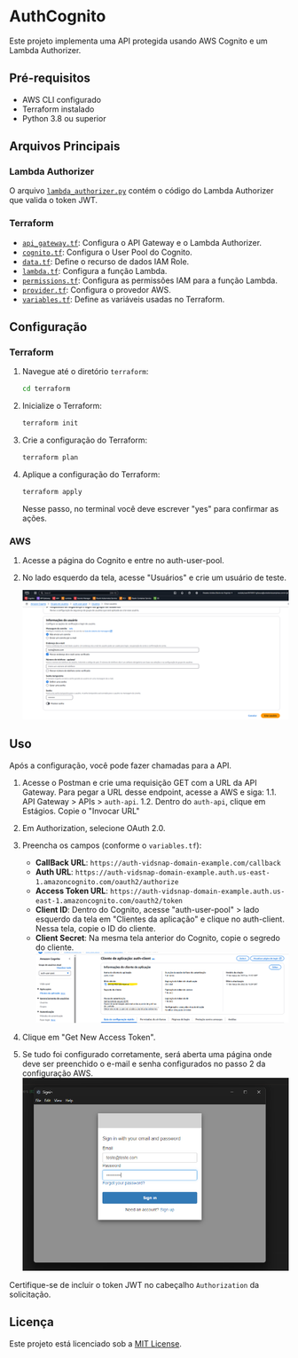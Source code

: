 # AuthCognito

Este projeto implementa uma API protegida usando AWS Cognito e um Lambda Authorizer.

## Pré-requisitos

- AWS CLI configurado
- Terraform instalado
- Python 3.8 ou superior

## Arquivos Principais

### Lambda Authorizer

O arquivo [`lambda_authorizer.py`](lambda/lambda_authorizer.py) contém o código do Lambda Authorizer que valida o token JWT.

### Terraform

- [`api_gateway.tf`](terraform/api_gateway.tf): Configura o API Gateway e o Lambda Authorizer.
- [`cognito.tf`](terraform/cognito.tf): Configura o User Pool do Cognito.
- [`data.tf`](terraform/data.tf): Define o recurso de dados IAM Role.
- [`lambda.tf`](terraform/lambda.tf): Configura a função Lambda.
- [`permissions.tf`](terraform/permissions.tf): Configura as permissões IAM para a função Lambda.
- [`provider.tf`](terraform/provider.tf): Configura o provedor AWS.
- [`variables.tf`](terraform/variables.tf): Define as variáveis usadas no Terraform.

## Configuração

### Terraform

1. Navegue até o diretório `terraform`:
    ```sh
    cd terraform
    ```

2. Inicialize o Terraform:
    ```sh
    terraform init
    ```

3. Crie a configuração do Terraform:
    ```sh
    terraform plan
    ```

4. Aplique a configuração do Terraform:
    ```sh
    terraform apply
    ```
    Nesse passo, no terminal você deve escrever "yes" para confirmar as ações.

### AWS

1. Acesse a página do Cognito e entre no auth-user-pool.
2. No lado esquerdo da tela, acesse "Usuários" e crie um usuário de teste.

    ![Criação de Usuário AWS](docs/img/CriaUsuarioAWS.png)

## Uso

Após a configuração, você pode fazer chamadas para a API.

1. Acesse o Postman e crie uma requisição GET com a URL da API Gateway. Para pegar a URL desse endpoint, acesse a AWS e siga:
    1.1. API Gateway > APIs > `auth-api`.
    1.2. Dentro do `auth-api`, clique em Estágios. Copie o "Invocar URL"
2. Em Authorization, selecione OAuth 2.0.
3. Preencha os campos (conforme o `variables.tf`):
    - **CallBack URL**: `https://auth-vidsnap-domain-example.com/callback`
    - **Auth URL**: `https://auth-vidsnap-domain-example.auth.us-east-1.amazoncognito.com/oauth2/authorize`
    - **Access Token URL**: `https://auth-vidsnap-domain-example.auth.us-east-1.amazoncognito.com/oauth2/token`
    - **Client ID**: Dentro do Cognito, acesse "auth-user-pool" > lado esquerdo da tela em "Clientes da aplicação" e clique no auth-client. Nessa tela, copie o ID do cliente.
    - **Client Secret**: Na mesma tela anterior do Cognito, copie o segredo do cliente.
    ![ID do Cliente](docs/img/ClientId.png)

4. Clique em "Get New Access Token".
5. Se tudo foi configurado corretamente, será aberta uma página onde deve ser preenchido o e-mail e senha configurados no passo 2 da configuração AWS.
    ![Usuário Cognito](docs/img/UsuarioCognito.png)

Certifique-se de incluir o token JWT no cabeçalho `Authorization` da solicitação.

## Licença

Este projeto está licenciado sob a [MIT License](LICENSE).